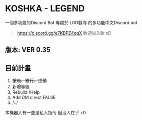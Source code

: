 # KOSHKA - LEGEND
一個多功能的Discord Bot
專屬於 LGD戰隊 的多功能中文Discord bot
> https://discord.gg/e7KBPZ4qqX
歡迎加入歐 xD

## 版本: VER 0.35
## 目前計畫
1. ~~搶劫、銀行、提領~~
2. 新增等級
3. Rebuild /Help
4. Add DM direct FALSE
5. /../

本機器人有一些是私人指令
但沒人在乎 xD

